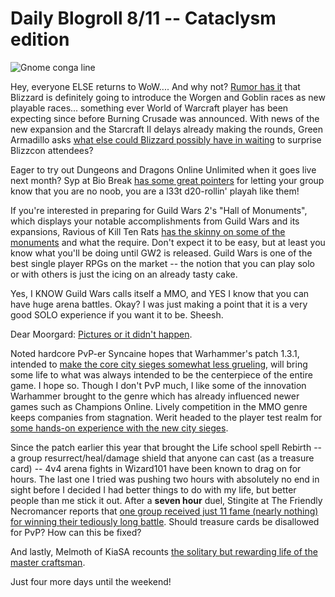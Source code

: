 # Daily Blogroll 8/11 -- Cataclysm edition

![Gnome conga line](http://westkarana.com/wp-content/uploads/2009/08/39ba0f5f07f444691742d01b64aab12b.jpg "Gnome conga line")

Hey, everyone ELSE returns to WoW.... And why not? [Rumor has it](http://www.wow.com/2009/08/10/cataclysm-races-leaked/) that Blizzard is definitely going to introduce the Worgen and Goblin races as new playable races... something ever World of Warcraft player has been expecting since before Burning Crusade was announced. With news of the new expansion and the Starcraft II delays already making the rounds, Green Armadillo asks [what else could Blizzard possibly have in waiting](http://playervsdeveloper.blogspot.com/2009/08/pointless-blizzcon-speculation-is.html) to surprise Blizzcon attendees? 

Eager to try out Dungeons and Dragons Online Unlimited when it goes live next month? Syp at Bio Break [has some great pointers](http://biobreak.wordpress.com/2009/08/10/syps-guide-to-ddo-dungeoneering/) for letting your group know that you are no noob, you are a l33t d20-rollin' playah like them!

If you're interested in preparing for Guild Wars 2's "Hall of Monuments", which displays your notable accomplishments from Guild Wars and its expansions, Ravious of Kill Ten Rats [has the skinny on some of the monuments](http://www.killtenrats.com/2009/08/10/guild-wars-market-speculation/) and what the require. Don't expect it to be easy, but at least you know what you'll be doing until GW2 is released. Guild Wars is one of the best single player RPGs on the market -- the notion that you can play solo or with others is just the icing on an already tasty cake.

Yes, I KNOW Guild Wars calls itself a MMO, and YES I know that you can have huge arena battles. Okay? I was just making a point that it is a very good SOLO experience if you want it to be. Sheesh.

Dear Moorgard: [Pictures or it didn't happen](http://www.mobhunter.com/?p=435).

Noted hardcore PvP-er Syncaine hopes that Warhammer's patch 1.3.1, intended to [make the core city sieges somewhat less grueling](http://syncaine.wordpress.com/2009/08/10/warhammer-online-1-3-1-patch-will-it-fix-tier-4/), will bring some life to what was always intended to be the centerpiece of the entire game. I hope so. Though I don't PvP much, I like some of the innovation Warhammer brought to the genre which has already influenced newer games such as Champions Online. Lively competition in the MMO genre keeps companies from stagnation. Werit headed to the player test realm for [some hands-on experience with the new city sieges](http://www.weritsblog.com/2009/08/city-siege-on-right-track.html).

Since the patch earlier this year that brought the Life school spell Rebirth -- a group resurrect/heal/damage shield that anyone can cast (as a treasure card) -- 4v4 arena fights in Wizard101 have been known to drag on for hours. The last one I tried was pushing two hours with absolutely no end in sight before I decided I had better things to do with my life, but better people than me stick it out. After a **seven hour** duel, Stingite at The Friendly Necromancer reports that [one group received just 11 fame (nearly nothing) for winning their tediously long battle](http://thefriendlynecromancer.blogspot.com/2009/08/seven-hour-duel.html). Should treasure cards be disallowed for PvP? How can this be fixed?

And lastly, Melmoth of KiaSA recounts [the solitary but rewarding life of the master craftsman](http://kiasa.org/2009/08/10/a-noble-craft-but-somehow-a-most-melancholy/). 

Just four more days until the weekend!

